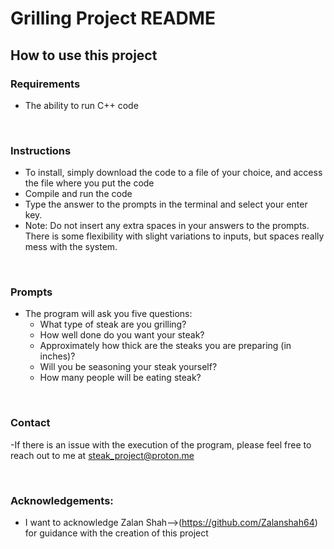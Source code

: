 # Grilling Project README 

## How to use this project
### Requirements
- The ability to run C++ code


<br/>

### Instructions
- To install, simply download the code to a file of your choice, and access the file where you put the code
- Compile and run the code
- Type the answer to the prompts in the terminal and select your enter key.
- Note: Do not insert any extra spaces in your answers to the prompts. There is some flexibility with slight variations to inputs, but spaces really mess with the system.

<br/>

### Prompts
- The program will ask you five questions:
    - What type of steak are you grilling?
    - How well done do you want your steak?
    - Approximately how thick are the  steaks you are preparing (in inches)?
    - Will you be seasoning your steak yourself?
    - How many people will be eating steak?

<br/>

### Contact
-If there is an issue with the execution of the program, please feel free to reach out to me at steak_project@proton.me

<br/>

### Acknowledgements:
- I want to acknowledge Zalan Shah-->(https://github.com/Zalanshah64) for guidance with the creation of this project
